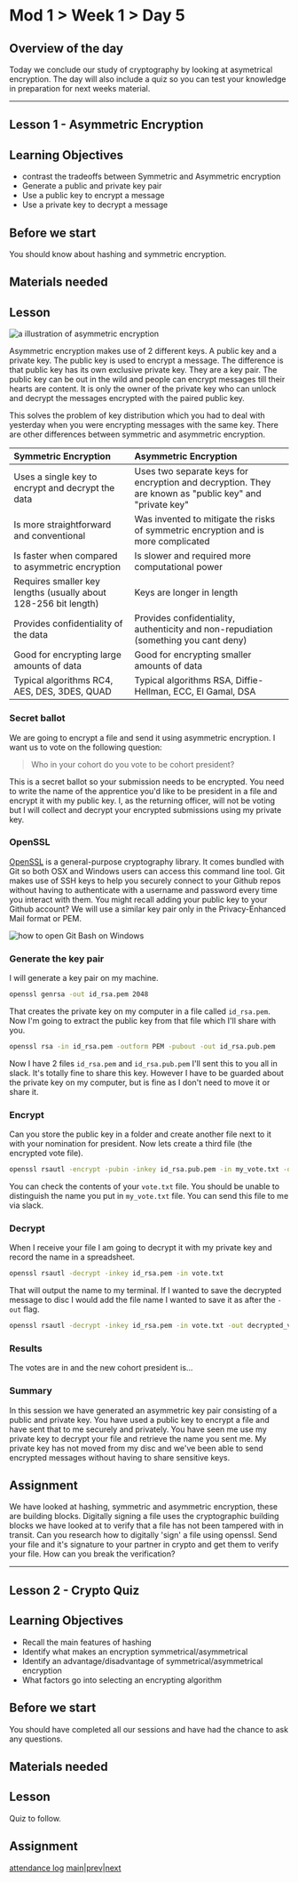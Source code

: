 # Mod 1 > Week 1 > Day 5

## Overview of the day

Today we conclude our study of cryptography by looking at asymetrical encryption. The day will also include a quiz so you can test your knowledge in preparation for next weeks material.

----

## Lesson 1 - Asymmetric Encryption

## Learning Objectives

* contrast the tradeoffs between Symmetric and Asymmetric encryption
* Generate a public and private key pair
* Use a public key to encrypt a message
* Use a private key to decrypt a message 

## Before we start

You should know about hashing and symmetric encryption.

## Materials needed

## Lesson

![a illustration of asymmetric encryption](https://sectigostore.com/blog/wp-content/uploads/2020/04/types-of-encryption-asymmetric-encryption.png)

Asymmetric encryption makes use of 2 different keys. A public key and a private key. The public key is used to encrypt a message. The difference is that public key has its own exclusive private key. They are a key pair. The public key can be out in the wild and people can encrypt messages till their hearts are content. It is only the owner of the private key who can unlock and decrypt the messages encrypted with the paired public key.

This solves the problem of key distribution which you had to deal with yesterday when you were encrypting messages with the same key. There are other differences between symmetric and asymmetric encryption.

|Symmetric Encryption|Asymmetric Encryption|
|:---|:---|
Uses a single key to encrypt and decrypt the data|Uses two separate keys for encryption and decryption. They are known as "public key" and "private key"
Is more straightforward and conventional|Was invented to mitigate the risks of symmetric encryption and is more complicated
Is faster when compared to asymmetric encryption|Is slower and required more computational power
Requires smaller key lengths (usually about 128-256 bit length)|Keys are longer in length
Provides confidentiality of the data|Provides confidentiality, authenticity and non-repudiation (something you cant deny)
Good for encrypting large amounts of data|Good for encrypting smaller amounts of data
Typical algorithms RC4, AES, DES, 3DES, QUAD|Typical algorithms RSA, Diffie-Hellman, ECC, El Gamal, DSA

### Secret ballot

We are going to encrypt a file and send it using asymmetric encryption. I want us to vote on the following question:

> Who in your cohort do you vote to be cohort president?

This is a secret ballot so your submission needs to be encrypted. You need to write the name of the apprentice you'd like to be president in a file and encrypt it with my public key. I, as the returning officer, will not be voting but I will collect and decrypt your encrypted submissions using my private key.

### OpenSSL

[OpenSSL](https://www.openssl.org/) is a general-purpose cryptography library. It comes bundled with Git so both OSX and Windows users can access this command line tool. Git makes use of SSH keys to help you securely connect to your Github repos without having to authenticate with a username and password every time you interact with them. You might recall adding your public key to your Github account? We will use a similar key pair only in the Privacy-Enhanced Mail format or PEM.

![how to open Git Bash on Windows](https://content.codecademy.com/courses/freelance-1/unit-3/git%20bash%20setup/annotated_gitbash_start.png)

### Generate the key pair

I will generate a key pair on my machine.

```sh
openssl genrsa -out id_rsa.pem 2048
```
That creates the private key on my computer in a file called `id_rsa.pem`. Now I'm going to extract the public key from that file which I'll share with you.

```sh
openssl rsa -in id_rsa.pem -outform PEM -pubout -out id_rsa.pub.pem
```
Now I have 2 files `id_rsa.pem` and `id_rsa.pub.pem` I'll sent this to you all in slack. It's totally fine to share this key. However I have to be guarded about the private key on my computer, but is fine as I don't need to move it or share it.

### Encrypt

Can you store the public key in a folder and create another file next to it with your nomination for president. Now lets create a third file (the encrypted vote file).
```sh
openssl rsautl -encrypt -pubin -inkey id_rsa.pub.pem -in my_vote.txt -out vote.txt
```
You can check the contents of your `vote.txt` file. You should be unable to distinguish the name you put in `my_vote.txt` file. You can send this file to me via slack.

### Decrypt

When I receive your file I am going to decrypt it with my private key and record the name in a spreadsheet.
```sh
openssl rsautl -decrypt -inkey id_rsa.pem -in vote.txt
```
That will output the name to my terminal. If I wanted to save the decrypted message to disc I would add the file name I wanted to save it as after the `-out` flag.
```sh
openssl rsautl -decrypt -inkey id_rsa.pem -in vote.txt -out decrypted_vote.txt
```

### Results

The votes are in and the new cohort president is...

### Summary

In this session we have generated an asymmetric key pair consisting of a public and private key. You have used a public key to encrypt a file and have sent that to me securely and privately. You have seen me use my private key to decrypt your file and retrieve the name you sent me. My private key has not moved from my disc and we've been able to send encrypted messages without having to share sensitive keys.

## Assignment

We have looked at hashing, symmetric and asymmetric encryption, these are building blocks. Digitally signing a file uses the cryptographic building blocks we have looked at to verify that a file has not been tampered with in transit. Can you research how to digitally 'sign' a file using openssl. Send your file and it's signature to your partner in crypto and get them to verify your file. How can you break the verification?

----

## Lesson 2 - Crypto Quiz

## Learning Objectives

* Recall the main features of hashing
* Identify what makes an encryption symmetrical/asymmetrical
* Identify an advantage/disadvantage of symmetrical/asymmetrical encryption
* What factors go into selecting an encrypting algorithm

## Before we start

You should have completed all our sessions and have had the chance to ask any questions.

## Materials needed

## Lesson

Quiz to follow.

## Assignment

[attendance log](https://platform.multiverse.io/apprentice/attendance-log/182)
[main](/swe)|[prev](/swe/mod1/wk1/day4.html)|[next](/swe/mod1/wk2/day1.html)